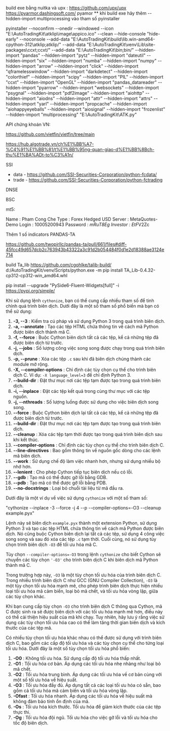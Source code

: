 build exe bằng nuitka và upx : https://github.com/upx/upx
https://pyarmor.dashingsoft.com/ pyamor
** khi build exe hãy thêm --hidden-import multiprocessing vào tham số pyinstaller

pyinstaller --noconfirm --onedir --windowed --icon "E:\AutoTradingKit\atklip\image\appico.ico" --clean --hide-console "hide-early" --noconsole --add-data "E:\AutoTradingKit\build\lib.win-amd64-cpython-312\atklip;atklip/" --add-data "E:\AutoTradingKit\venv\Lib\site-packages\ccxt;ccxt/" --add-data "E:\AutoTradingKit\bin;bin/"  --hidden-import "pandas" --hidden-import "pytz" --hidden-import "dateutil" --hidden-import "six" --hidden-import "numba" --hidden-import "numpy" --hidden-import "arrow" --hidden-import "click" --hidden-import "qframelesswindow" --hidden-import "darkdetect" --hidden-import "colorthief" --hidden-import "scipy" --hidden-import "PIL" --hidden-import "ccxt" --hidden-import "OpenGL" --hidden-import "pandas_datareader" --hidden-import "pyarrow" --hidden-import "websockets" --hidden-import "psygnal" --hidden-import "pdf2image" --hidden-import "aiohttp" --hidden-import "aiodns" --hidden-import "attr" --hidden-import "attrs" --hidden-import "yarl" --hidden-import "propcache" --hidden-import "aiohappyeyeballs" --hidden-import "aiosignal" --hidden-import "frozenlist" --hidden-import "multiprocessing"  "E:\AutoTradingKit\ATK.py"

API chứng khoán VN:

https://github.com/vietfin/vietfin/tree/main

https://hub.algotrade.vn/ch%E1%BB%A7-%C4%91%E1%BB%81/t%E1%BB%95ng-quan-giao-d%E1%BB%8Bch-thu%E1%BA%ADt-to%C3%A1n/

SSI

- data - https://github.com/SSI-Securities-Corporation/python-fcdata/
- trade - https://github.com/SSI-Securities-Corporation/python-fctrading

DNSE

BSC

mt5:

Name     : Pham Cong Che
Type     : Forex Hedged USD
Server   : MetaQuotes-Demo
Login    : 10005200943
Password : *mRuT8Eg
Investor : EtF*V2Zc

Thêm 1 số indicators PANDAS-TA

https://github.com/twopirllc/pandas-ta/pull/661/files#diff-45fcc49d657dcb2c763943b43322a3c91d2b054484f0d1e2d18388ae3124e714

build Ta_lib
https://github.com/cgohlke/talib-build/
d:/AutoTradingKit/venv/Scripts/python.exe -m pip install TA_Lib-0.4.32-cp312-cp312-win_amd64.whl

pip install --upgrade "PySide6-Fluent-Widgets[full]" -i https://pypi.org/simple/

Khi sử dụng lệnh `cythonize`, bạn có thể cung cấp nhiều tham số để tinh chỉnh quá trình biên dịch. Dưới đây là một số tham số phổ biến mà bạn có thể sử dụng:

1. **-3, --3** : Kiểm tra cú pháp và sử dụng Python 3 trong quá trình biên dịch.
2. **-a, --annotate** : Tạo các tệp HTML chứa thông tin về cách mã Python được biên dịch thành mã C.
3. **-f, --force** : Buộc Cython biên dịch tất cả các tệp, kể cả những tệp đã được biên dịch từ trước.
4. **-j, --jobs** : Số lượng công việc song song được chạy trong quá trình biên dịch.
5. **-p, --prune** : Xóa các tệp `.c` sau khi đã biên dịch chúng thành các module mở rộng.
6. **-X, --compiler-options** : Chỉ định các tùy chọn cụ thể cho trình biên dịch C. Ví dụ: `-X language_level=3` để chỉ định Python 3.
7. **--build-dir** : Đặt thư mục nơi các tệp tạm được tạo trong quá trình biên dịch.
8. **-i, --inplace** : Đặt các tệp kết quả trong cùng thư mục với các tệp nguồn.
9. **-j, --nthreads** : Số lượng luồng được sử dụng cho việc biên dịch song song.
10. **--force** : Buộc Cython biên dịch lại tất cả các tệp, kể cả những tệp đã được biên dịch từ trước.
11. **--build-dir** : Đặt thư mục nơi các tệp tạm được tạo trong quá trình biên dịch.
12. **--cleanup** : Xóa các tệp tạm thời được tạo trong quá trình biên dịch sau khi kết thúc.
13. **--compiler-options** : Chỉ định các tùy chọn cụ thể cho trình biên dịch C.
14. **--line-directives** : Bao gồm thông tin về nguồn gốc dòng cho các lệnh mã biên dịch.
15. **--work** : Sử dụng chế độ làm việc nhanh hơn, nhưng sử dụng nhiều bộ nhớ hơn.
16. **--lenient** : Cho phép Cython tiếp tục biên dịch nếu có lỗi.
17. **--gdb** : Tạo mã có thể được gỡ lỗi bằng GDB.
18. **--pdb** : Tạo mã có thể được gỡ lỗi bằng PDB.
19. **--no-docstrings** : Loại bỏ chuỗi tài liệu từ mã đầu ra.

Dưới đây là một ví dụ về việc sử dụng `cythonize` với một số tham số:

"cythonize --inplace -3 --force -j 4 --p --compiler-options=-O3 --cleanup example.pyx"

Lệnh này sẽ biên dịch `example.pyx` thành một extension
Python, sử dụng Python 3 và tạo các tệp HTML chứa thông tin về cách mã
Python được biên dịch. Nó cũng buộc Cython biên dịch lại tất cả các tệp,
 sử dụng 4 công việc song song và sau đó xóa các tệp `.c` tạm thời. Cuối cùng, nó sử dụng tùy chọn trình biên dịch `-O3` để tối ưu hóa mã C.

Tùy chọn `--compiler-options=-O3` trong lệnh `cythonize` cho biết Cython sẽ chuyển các tùy chọn `'-O3'` cho trình biên dịch C khi biên dịch mã Python thành mã C.

Trong trường hợp này, `-O3` là một tùy chọn tối ưu hóa của trình biên dịch C. Trong nhiều trình biên dịch C như GCC (GNU Compiler Collection), `-O3` là một tùy chọn tối ưu hóa mạnh mẽ, cho phép trình biên dịch thực hiện nhiều loại tối ưu hóa mã cảm biến, loại bỏ mã chết, và tối ưu hóa vòng lặp, giữa các tùy chọn khác.

Khi bạn cung cấp tùy chọn `-O3` cho trình biên dịch C thông qua Cython, mã C được sinh ra sẽ được biên dịch với các tối ưu hóa mạnh mẽ hơn, điều này có thể cải thiện hiệu suất của mã khi chạy. Tuy nhiên, hãy lưu ý rằng việc sử dụng các tùy chọn tối ưu hóa cao có thể làm tăng thời gian biên dịch và kích thước của các tệp mã.

Có nhiều tùy chọn tối ưu hóa khác nhau có thể được sử dụng với trình biên dịch C, bao gồm các cấp độ tối ưu hóa và các tùy chọn cụ thể cho từng loại tối ưu hóa. Dưới đây là một số tùy chọn tối ưu hóa phổ biến:

1. **-O0** : Không tối ưu hóa. Sử dụng cấp độ tối ưu hóa thấp nhất.
2. **-O1** : Tối ưu hóa cơ bản. Áp dụng các tối ưu hóa nhẹ nhàng như loại bỏ mã chết.
3. **-O2** : Tối ưu hóa trung bình. Áp dụng các tối ưu hóa về cơ bản cùng với một số tối ưu hóa về hiệu suất.
4. **-O3** : Tối ưu hóa đầy đủ. Áp dụng tất cả các loại tối ưu hóa có sẵn, bao gồm cả tối ưu hóa mã cảm biến và tối ưu hóa vòng lặp.
5. **-Ofast** : Tối ưu hóa nhanh. Áp dụng các tối ưu hóa về hiệu suất mà không đảm bảo tính ổn định của mã.
6. **-Os** : Tối ưu hóa kích thước. Tối ưu hóa để giảm kích thước của các tệp thực thi.
7. **-Og** : Tối ưu hóa đội ngũ. Tối ưu hóa cho việc gỡ lỗi và tối ưu hóa cho tốc độ biên dịch.
